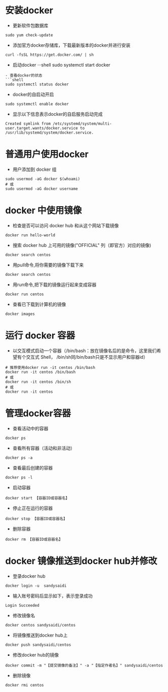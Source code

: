 # 安装docker
- 更新软件包数据库
```shell
sudo yum check-update
```
- 添加官方docker存储库，下载最新版本的docker并进行安装
```shell
curl -fsSL https://get.docker.com/ | sh
```
- 启动docker
···shell
sudo systemctl start docker
```
- 查看docker的状态
```shell
sudo systemctl status docker
```
- docker的自启动开启
```shell
sudo systemctl enable docker
```
- 显示以下信息表示docker的自启服务启动完成
```shell
Created symlink from /etc/systemd/system/multi-user.target.wants/docker.service to /usr/lib/systemd/system/docker.service.
```
# 普通用户使用docker
- 用户添加到 docker 组
```shell
sudo usermod -aG docker $(whoami)
# 或
sudo usermod -aG docker username
```
# docker 中使用镜像
- 检查是否可以访问 docker hub 和从这个网站下载镜像
```shell
docker run hello-world
```
- 搜索 docker hub 上可用的镜像("OFFICIAL" 列（即官方）对应的镜像)
```shell
docker search centos
```
- 用pull命令,将你需要的镜像下载下来
```shell
docker search centos
```
- 用run命令,把下载的镜像运行起来变成容器
```shell
docker run centos
```
- 查看已下载到计算机的镜像
```shell
docker images
```
# 运行 docker 容器
- 以交互模式启动一个容器（/bin/bash：放在镜像名后的是命令，这里我们希望有个交互式 Shell， /bin/sh同/bin/bash只是不显示用户和容器id）
```shell
# 推荐使用docker run -it centos /bin/bash
docker run -it centos /bin/bash
# 或
docker run -it centos /bin/sh
# 或
docker run -it centos
```
# 管理docker容器
- 查看活动中的容器
```shell
docker ps
```
- 查看所有容器（活动和非活动）
```shell
docker ps -a
```
- 查看最后创建的容器
```shell
docker ps -l
```
- 启动容器
```shell
docker start 【容器ID或容器名】
```
- 停止正在运行的容器
```shell
docker stop 【容器ID或容器名】
```
- 删除容器
```shell
docker rm 【容器ID或容器名】
```
# docker 镜像推送到docker hub并修改
- 登录docker hub
```shell
docker login -u  sandysaidi
```
- 输入账号密码后显示如下，表示登录成功
```shell
Login Succeeded
```
- 修改镜像名
```shell
docker centos sandysaidi/centos
```
- 将镜像推送到docker hub上
```shell
docker push sandysaidi/centos
```
- 修改docker hub的镜像
```shell
docker commit -m "【提交镜像的备注】" -a "【指定作者名】" sandysaidi/centos
```
- 删除镜像
```shell
docker rmi centos
```


